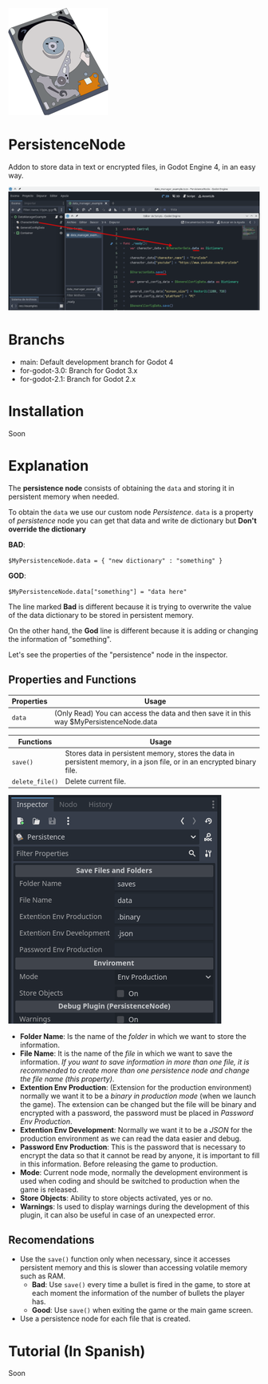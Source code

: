 ![Hardisk](images/hardisk_original.png)

# PersistenceNode


Addon to store data in text or encrypted files, in Godot Engine 4, in an easy way.

![Usage Example](images/usage_example.png)


# Branchs

- main: Default development branch for Godot 4
- for-godot-3.0: Branch for Godot 3.x
- for-godot-2.1: Branch for Godot 2.x


# Installation

Soon


# Explanation

The **persistence node** consists of obtaining the `data` and storing it in persistent memory when needed.

To obtain the `data` we use our custom node *Persistence*. `data` is a property of *persistence* node you can get that data and write de dictionary but **Don't override the dictionary**

**BAD**:

`$MyPersistenceNode.data = { "new dictionary" : "something" }`

**GOD**:

`$MyPersistenceNode.data["something"] = "data here"`

The line marked **Bad** is different because it is trying to overwrite the value of the data dictionary to be stored in persistent memory.

On the other hand, the **God** line is different because it is adding or changing the information of "something".

Let's see the properties of the "persistence" node in the inspector.


## Properties and Functions


| Properties | Usage                                                                                    |
|------------|------------------------------------------------------------------------------------------|
| `data`     | (Only Read) You can access the data and then save it in this way $MyPersistenceNode.data |


| Functions       | Usage                                                                                                                   |
|-----------------|-------------------------------------------------------------------------------------------------------------------------|
| `save()`        | Stores data in persistent memory, stores the data in persistent memory, in a json file, or in an encrypted binary file. |
| `delete_file()` | Delete current file.                                                                                                    |


![Inspector](images/inspector.png)

- **Folder Name**: Is the name of the *folder* in which we want to store the information.
- **File Name**: It is the name of the *file* in which we want to save the information. *If you want to save information in more than one file, it is recommended to create more than one persistence node and change the file name (this property)*.
- **Extention Env Production**: (Extension for the production environment) normally we want it to be a *binary in production mode* (when we launch the game). The extension can be changed but the file will be binary and encrypted with a password, the password must be placed in *Password Env Production*.
- **Extention Env Development**: Normally we want it to be a *JSON* for the production environment as we can read the data easier and debug.
- **Password Env Production**: This is the password that is necessary to encrypt the data so that it cannot be read by anyone, it is important to fill in this information. Before releasing the game to production.
- **Mode**: Current node mode, normally the development environment is used when coding and should be switched to production when the game is released.
- **Store Objects**: Ability to store objects activated, yes or no.
- **Warnings**: Is used to display warnings during the development of this plugin, it can also be useful in case of an unexpected error.


## Recomendations

- Use the `save()` function only when necessary, since it accesses persistent memory and this is slower than accessing volatile memory such as RAM.
  - **Bad**: Use `save()` every time a bullet is fired in the game, to store at each moment the information of the number of bullets the player has.
  - **Good**: Use `save()` when exiting the game or the main game screen.
- Use a persistence node for each file that is created.


# Tutorial (In Spanish)

Soon
